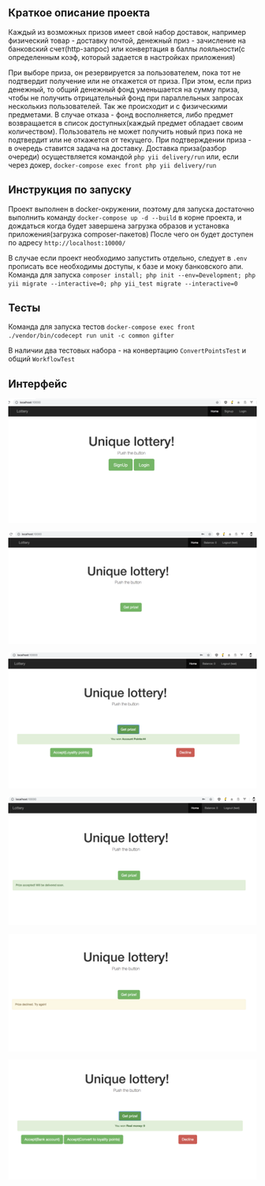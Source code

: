 ## Краткое описание проекта
Каждый из возможных призов имеет свой набор доставок, например физический товар - доставку почтой, денежный приз - зачисление на банковский счет(http-запрос) или конвертация в баллы лояльности(с определенным коэф, который задается в настройках приложения)

При выборе приза, он резервируется за пользователем, пока тот не подтвердит получение или не откажется от приза. При этом, если приз денежный, то общий денежный фонд уменьшается на сумму приза, чтобы не получить отрицательный фонд при параллельных запросах несколькиз пользователей. Так же происходит и с физическими предметами. В случае отказа - фонд восполняется, либо предмет возвращается в список доступных(каждый предмет обладает своим количеством). Пользователь не может получить новый приз пока не подтвердит или не откажется от текущего. При подтверждении приза - в очередь ставится задача на доставку.
Доставка приза(разбор очереди) осуществляется командой	`php yii delivery/run` или, если через докер, `docker-compose exec front php yii delivery/run`


## Инструкция по запуску
Проект выполнен в docker-окружении, поэтому для запуска достаточно выполнить команду `docker-compose up -d --build` в корне проекта, и дождаться когда будет завершена загрузка образов и установка приложения(загрузка composer-пакетов)
После чего он будет доступен по адресу `http://localhost:10000/`

В случае если проект необходимо запустить отдельно, следует в `.env` прописать все необходимы доступы, к базе и моку банковского апи.
Команда для запуска `composer install; php init --env=Development; php yii migrate --interactive=0; php yii_test migrate --interactive=0`

## Тесты
Команда для запуска тестов `docker-compose exec front ./vendor/bin/codecept run unit -c common gifter`

В наличии два тестовых набора - на конвертацию `ConvertPointsTest` и общий `WorkflowTest`

## Интерфейс

![index](1.png)

![after login](2.png)

![points](points.png)

![accepted](accepted.png)

![declined](declined.png)

![convert](convert.png)
